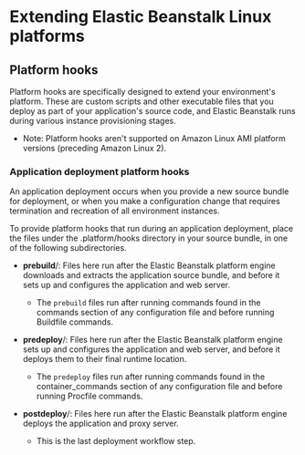 # Extending Elastic Beanstalk Linux platforms


## Platform hooks

Platform hooks are specifically designed to extend your environment's platform. These are custom scripts and other executable files that you deploy as part of your application's source code, and Elastic Beanstalk runs during various instance provisioning stages.

- Note: Platform hooks aren't supported on Amazon Linux AMI platform versions (preceding Amazon Linux 2).


### Application deployment platform hooks

An application deployment occurs when you provide a new source bundle for deployment, or when you make a configuration change that requires termination and recreation of all environment instances.

To provide platform hooks that run during an application deployment, place the files under the .platform/hooks directory in your source bundle, in one of the following subdirectories.

- __prebuild__/: Files here run after the Elastic Beanstalk platform engine downloads and extracts the application source bundle, and before it sets up and configures the application and web server.
  - The `prebuild` files run after running commands found in the commands section of any configuration file and before running Buildfile commands.

- __predeploy__/: Files here run after the Elastic Beanstalk platform engine sets up and configures the application and web server, and before it deploys them to their final runtime location.
  - The `predeploy` files run after running commands found in the container_commands section of any configuration file and before running Procfile commands.

- __postdeploy__/: Files here run after the Elastic Beanstalk platform engine deploys the application and proxy server.
  - This is the last deployment workflow step.
